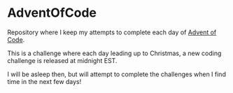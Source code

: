 # AdventOfCode

Repository where I keep my attempts to complete each day of [Advent of Code](https://adventofcode.com/2022).  

This is a challenge where each day leading up to Christmas, a new coding challenge is released at midnight EST.

I will be asleep then, but will attempt to complete the challenges when I find time in the next few days!

